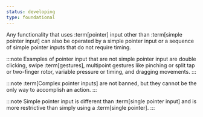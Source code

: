 ```yaml
---
status: developing
type: foundational
---
```


Any functionality that uses :term[pointer] input other than :term[simple pointer input] can also be operated by a simple pointer input or a sequence of simple pointer inputs that do not require timing.

:::note
Examples of pointer input that are not simple pointer input are double clicking, swipe :term[gestures], multipoint gestures like pinching or split tap or two-finger rotor, variable pressure or timing, and dragging movements.
:::

:::note
:term[Complex pointer inputs] are not banned, but they cannot be the only way to accomplish an action.
:::

:::note
Simple pointer input is different than :term[single pointer input] and is more restrictive than simply using a :term[single pointer].
:::